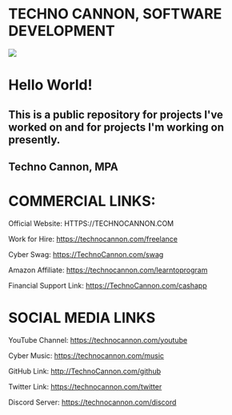 # TECHNO CANNON, SOFTWARE DEVELOPMENT

<a href="HTTPS://TECHNOCANNON.COM" target="_blank"><img src="https://github.com/TechnoCannon1337/Projects/blob/master/imagefiles/TechnoCannonBusinessCard.png"></a>

# Hello World!

## This is a public repository for projects I've worked on and for projects I'm working on presently.

## Techno Cannon, MPA


# COMMERCIAL LINKS:
Official Website:
HTTPS://TECHNOCANNON.COM

Work for Hire:
https://technocannon.com/freelance

Cyber Swag:
https://TechnoCannon.com/swag

Amazon Affiliate:
https://technocannon.com/learntoprogram

Financial Support Link:
https://TechnoCannon.com/cashapp

# SOCIAL MEDIA LINKS
YouTube Channel:
https://technocannon.com/youtube

Cyber Music:
https://technocannon.com/music

GitHub Link:
http://TechnoCannon.com/github

Twitter Link:
https://technocannon.com/twitter

Discord Server:
https://technocannon.com/discord
